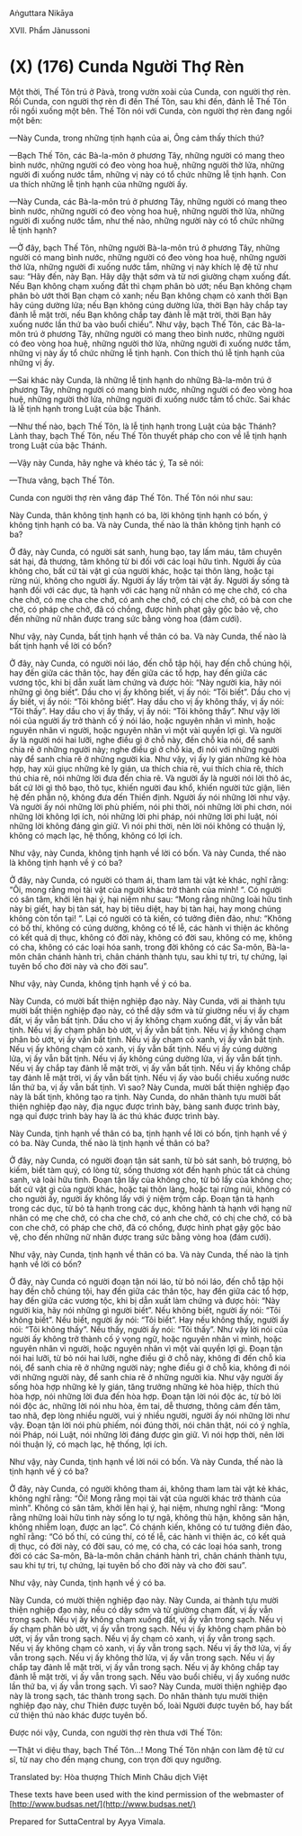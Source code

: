 Aṅguttara Nikāya

XVII. Phẩm Jànussoni

# (X) (176) Cunda Người Thợ Rèn

Một thời, Thế Tôn trú ở Pàvà, trong vườn xoài của Cunda, con người thợ rèn. Rồi Cunda, con người thợ rèn đi đến Thế Tôn, sau khi đến, đảnh lễ Thế Tôn rồi ngồi xuống một bên. Thế Tôn nói với Cunda, còn người thợ rèn đang ngồi một bên:

—Này Cunda, trong những tịnh hạnh của ai, Ông cảm thấy thích thú?

—Bạch Thế Tôn, các Bà-la-môn ở phương Tây, những người có mang theo bình nước, những người có đeo vòng hoa huệ, những người thờ lửa, những người đi xuống nước tắm, những vị này có tổ chức những lễ tịnh hạnh. Con ưa thích những lễ tịnh hạnh của những người ấy.

—Này Cunda, các Bà-la-môn trú ở phương Tây, những người có mang theo bình nước, những người có đeo vòng hoa huệ, những người thờ lửa, những người đi xuống nước tắm, như thế nào, những người này có tổ chức những lễ tịnh hạnh?

—Ở đây, bạch Thế Tôn, những người Bà-la-môn trú ở phương Tây, những người có mang bình nước, những người có đeo vòng hoa huệ, những người thờ lửa, những người đi xuống nước tắm, những vị này khích lệ đệ tử như sau: “Hãy đến, này Bạn. Hãy dậy thật sớm và từ nơi giường chạm xuống đất. Nếu Bạn không chạm xuống đất thì chạm phân bò ướt; nếu Bạn không chạm phân bò ướt thời Bạn chạm cỏ xanh; nếu Bạn không chạm cỏ xanh thời Bạn hãy cúng dường lửa; nếu Bạn không cúng dường lửa, thời Bạn hãy chắp tay đảnh lễ mặt trời, nếu Bạn không chắp tay đảnh lễ mặt trời, thời Bạn hãy xuống nước lần thứ ba vào buổi chiều”. Như vậy, bạch Thế Tôn, các Bà-la-môn trú ở phương Tây, những người có mang theo bình nước, những người có đeo vòng hoa huệ, những người thờ lửa, những người đi xuống nước tắm, những vị này ấy tổ chức những lễ tịnh hạnh. Con thích thú lễ tịnh hạnh của những vị ấy.

—Sai khác này Cunda, là những lễ tịnh hạnh do những Bà-la-môn trú ở phương Tây, những người có mang bình nước, những người có đeo vòng hoa huệ, những người thờ lửa, những người đi xuống nước tắm tổ chức. Sai khác là lễ tịnh hạnh trong Luật của bậc Thánh.

—Như thế nào, bạch Thế Tôn, là lễ tịnh hạnh trong Luật của bậc Thánh? Lành thay, bạch Thế Tôn, nếu Thế Tôn thuyết pháp cho con về lễ tịnh hạnh trong Luật của bậc Thánh.

—Vậy này Cunda, hãy nghe và khéo tác ý, Ta sẽ nói:

—Thưa vâng, bạch Thế Tôn.

Cunda con người thợ rèn vâng đáp Thế Tôn. Thế Tôn nói như sau:

Này Cunda, thân không tịnh hạnh có ba, lời không tịnh hạnh có bốn, ý không tịnh hạnh có ba. Và này Cunda, thế nào là thân không tịnh hạnh có ba?

Ở đây, này Cunda, có người sát sanh, hung bạo, tay lấm máu, tâm chuyên sát hại, đả thương, tâm không từ bi đối với các loại hữu tình. Người ấy của không cho, bất cứ tài vật gì của người khác, hoặc tại thôn làng, hoặc tại rừng núi, không cho người ấy. Người ấy lấy trộm tài vật ấy. Người ấy sống tà hạnh đối với các dục, tà hạnh với các hạng nữ nhân có mẹ che chở, có cha che chở, có mẹ cha che chở, có anh che chở, có chị che chở, có bà con che chở, có pháp che chở, đã có chồng, được hình phạt gậy gộc bảo vệ, cho đến những nữ nhân được trang sức bằng vòng hoa (đám cưới).

Như vậy, này Cunda, bất tịnh hạnh về thân có ba. Và này Cunda, thế nào là bất tịnh hạnh về lời có bốn?

Ở đây, này Cunda, có người nói láo, đến chỗ tập hội, hay đến chỗ chúng hội, hay đến giữa các thân tộc, hay đến giữa các tổ hợp, hay đến giữa các vương tộc, khi bị dẫn xuất làm chứng và được hỏi: “Này người kia, hãy nói những gì ông biết”. Dầu cho vị ấy không biết, vị ấy nói: “Tôi biết”. Dầu cho vị ấy biết, vị ấy nói: “Tôi không biết”. Hay dầu cho vị ấy không thấy, vị ấy nói: “Tôi thấy”. Hay dầu cho vị ấy thấy, vị ấy nói: “Tôi không thấy”. Như vậy lời nói của người ấy trở thành cố ý nói láo, hoặc nguyên nhân vì mình, hoặc nguyên nhân vì người, hoặc nguyên nhân vì một vài quyền lợi gì. Và người ấy là người nói hai lưỡi, nghe điều gì ở chỗ này, đến chỗ kia nói, để sanh chia rẽ ở những người này; nghe điều gì ở chỗ kia, đi nói với những người này để sanh chia rẽ ở những người kia. Như vậy, vị ấy ly gián những kẻ hòa hợp, hay xúi giục những kẻ ly gián, ưa thích chia rẽ, vui thích chia rẽ, thích thú chia rẽ, nói những lời đưa đến chia rẽ. Và người ấy là người nói lời thô ác, bất cứ lời gì thô bạo, thô tục, khiến người đau khổ, khiến người tức giận, liên hệ đến phẫn nộ, không đưa đến Thiền định. Người ấy nói những lời như vậy. Và người ấy nói những lời phù phiếm, nói phi thời, nói những lời phi chơn, nói những lời không lợi ích, nói những lời phi pháp, nói những lời phi luật, nói những lời không đáng gìn giữ. Vì nói phi thời, nên lời nói không có thuận lý, không có mạch lạc, hệ thống, không có lợi ích.

Như vậy, này Cunda, không tịnh hạnh về lời có bốn. Và này Cunda, thế nào là không tịnh hạnh về ý có ba?

Ở đây, này Cunda, có người có tham ái, tham lam tài vật kẻ khác, nghĩ rằng: “Ôi, mong rằng mọi tài vật của người khác trở thành của mình! “. Có người có sân tâm, khởi lên hại ý, hại niệm như sau: “Mong rằng những loài hữu tình này bị giết, hay bị tàn sát, hay bị tiêu diệt, hay bị tàn hại, hay mong chúng không còn tồn tại! “. Lại có người có tà kiến, có tưởng điên đảo, như: “Không có bố thí, không có cúng dường, không có tế lễ, các hành vi thiện ác không có kết quả dị thục, không có đời này, không có đời sau, không có mẹ, không có cha, không có các loại hóa sanh, trong đời không có các Sa-môn, Bà-la-môn chân chánh hành trì, chân chánh thành tựu, sau khi tự tri, tự chứng, lại tuyên bố cho đời này và cho đời sau”.

Như vậy, này Cunda, không tịnh hạnh về ý có ba.

Này Cunda, có mười bất thiện nghiệp đạo này. Này Cunda, với ai thành tựu mười bất thiện nghiệp đạo này, có thể dậy sớm và từ giường nếu vị ấy chạm đất, vị ấy vẫn bất tịnh. Dầu cho vị ấy không chạm xuống đất, vị ấy vẫn bất tịnh. Nếu vị ấy chạm phân bò ướt, vị ấy vẫn bất tịnh. Nếu vị ấy không chạm phân bò ướt, vị ấy vẫn bất tịnh. Nếu vị ấy chạm cỏ xanh, vị ấy vẫn bất tịnh. Nếu vị ấy không chạm cỏ xanh, vị ấy vẫn bất tịnh. Nếu vị ấy cúng dường lửa, vị ấy vẫn bất tịnh. Nếu vị ấy không cúng dường lửa, vị ấy vẫn bất tịnh. Nếu vị ấy chắp tay đảnh lễ mặt trời, vị ấy vẫn bất tịnh. Nếu vị ấy không chắp tay đảnh lễ mặt trời, vị ấy vẫn bất tịnh. Nếu vị ấy vào buổi chiều xuống nước lần thứ ba, vị ấy vẫn bất tịnh. Vì sao? Này Cunda, mười bất thiện nghiệp đạo này là bất tịnh, không tạo ra tịnh. Này Cunda, do nhân thành tựu mười bất thiện nghiệp đạo này, địa ngục được trình bày, bàng sanh được trình bày, ngạ quỉ được trình bày hay là ác thú khác được trình bày.

Này Cunda, tịnh hạnh về thân có ba, tịnh hạnh về lời có bốn, tịnh hạnh về ý có ba. Này Cunda, thế nào là tịnh hạnh về thân có ba?

Ở đây, này Cunda, có người đoạn tận sát sanh, từ bỏ sát sanh, bỏ trượng, bỏ kiếm, biết tàm quý, có lòng từ, sống thương xót đến hạnh phúc tất cả chúng sanh, và loài hữu tình. Ðoạn tận lấy của không cho, từ bỏ lấy của không cho; bất cứ vật gì của người khác, hoặc tại thôn làng, hoặc tại rừng núi, không có cho người ấy, người ấy không lấy với ý niệm trộm cắp. Ðoạn tận tà hạnh trong các dục, từ bỏ tà hạnh trong các dục, không hành tà hạnh với hạng nữ nhân có mẹ che chở, có cha che chở, có anh che chở, có chị che chở, có bà con che chở, có pháp che chở, đã có chồng, được hình phạt gậy gộc bảo vệ, cho đến những nữ nhân được trang sức bằng vòng hoa (đám cưới).

Như vậy, này Cunda, tịnh hạnh về thân có ba. Và này Cunda, thế nào là tịnh hạnh về lời có bốn?

Ở đây, này Cunda có người đoạn tận nói láo, từ bỏ nói láo, đến chỗ tập hội hay đến chỗ chúng tội, hay đến giữa các thân tộc, hay đến giữa các tổ hợp, hay đến giữa các vương tộc, khi bị dẫn xuất làm chứng và được hỏi: “Này người kia, hãy nói những gì người biết”. Nếu không biết, người ấy nói: “Tôi không biết”. Nếu biết, người ấy nói: “Tôi biết”. Hay nếu không thấy, người ấy nói: “Tôi không thấy”. Nếu thấy, người ấy nói: “Tôi thấy”. Như vậy lời nói của người ấy không trở thành cố ý vọng ngữ, hoặc nguyên nhân vì mình, hoặc nguyên nhân vì người, hoặc nguyên nhân vì một vài quyền lợi gì. Ðoạn tận nói hai lưỡi, từ bỏ nói hai lưỡi, nghe điều gì ở chỗ này, không đi đến chỗ kia nói, để sanh chia rẽ ở những người này; nghe điều gì ở chỗ kia, không đi nói với những người này, để sanh chia rẽ ở những người kia. Như vậy người ấy sống hòa hợp những kẻ ly gián, tăng trưởng những kẻ hòa hiệp, thích thú hòa hợp, nói những lời đưa đến hòa hợp. Ðoạn tận lời nói độc ác, từ bỏ lời nói độc ác, những lời nói nhu hòa, êm tai, dễ thương, thông cảm đến tâm, tao nhã, đẹp lòng nhiều người, vui ý nhiều người, người ấy nói những lời như vậy. Ðoạn tận lời nói phù phiếm, nói đúng thời, nói chân thật, nói có ý nghĩa, nói Pháp, nói Luật, nói những lời đáng được gìn giữ. Vì nói hợp thời, nên lời nói thuận lý, có mạch lạc, hệ thống, lợi ích.

Như vậy, này Cunda, tịnh hạnh về lời nói có bốn. Và này Cunda, thế nào là tịnh hạnh về ý có ba?

Ở đây, này Cunda, có người không tham ái, không tham lam tài vật kẻ khác, không nghĩ rằng: “Ôi! Mong rằng mọi tài vật của người khác trở thành của mình”. Không có sân tâm, khởi lên hại ý, hại niệm, nhưng nghĩ rằng: “Mong rằng những loài hữu tình này sống lo tự ngã, không thù hận, không sân hận, không nhiễm loạn, được an lạc”. Có chánh kiến, không có tư tưởng điên đảo, nghĩ rằng: “Có bố thí, có cúng thí, có tế lễ, các hành vi thiện ác, có kết quả dị thục, có đời này, có đời sau, có mẹ, có cha, có các loại hóa sanh, trong đời có các Sa-môn, Bà-la-môn chân chánh hành trì, chân chánh thành tựu, sau khi tự tri, tự chứng, lại tuyên bố cho đời này và cho đời sau”.

Như vậy, này Cunda, tịnh hạnh về ý có ba.

Này Cunda, có mười thiện nghiệp đạo này. Này Cunda, ai thành tựu mười thiện nghiệp đạo này, nếu có dậy sớm và từ giường chạm đất, vị ấy vẫn trong sạch. Nếu vị ấy không chạm xuống đất, vị ấy vẫn trong sạch. Nếu vị ấy chạm phân bò ướt, vị ấy vẫn trong sạch. Nếu vị ấy không chạm phân bò ướt, vị ấy vẫn trong sạch. Nếu vị ấy chạm cỏ xanh, vị ấy vẫn trong sạch. Nếu vị ấy không chạm cỏ xanh, vị ấy vẫn trong sạch. Nếu vị ấy thờ lửa, vị ấy vẫn trong sạch. Nếu vị ấy không thờ lửa, vị ấy vẫn trong sạch. Nếu vị ấy chắp tay đảnh lễ mặt trời, vị ấy vẫn trong sạch. Nếu vị ấy không chắp tay đảnh lễ mặt trời, vị ấy vẫn trong sạch. Nếu vào buổi chiều, vị ấy xuống nước lần thứ ba, vị ấy vẫn trong sạch. Vì sao? Này Cunda, mười thiện nghiệp đạo này là trong sạch, tác thành trong sạch. Do nhân thành tựu mười thiện nghiệp đạo này, chư Thiên được tuyên bố, loài Người được tuyên bố, hay bất cứ thiện thú nào khác được tuyên bố.

Ðược nói vậy, Cunda, con người thợ rèn thưa với Thế Tôn:

—Thật vi diệu thay, bạch Thế Tôn...! Mong Thế Tôn nhận con làm đệ tử cư sĩ, từ nay cho đến mạng chung, con trọn đời quy ngưỡng.

Translated by: Hòa thượng Thích Minh Châu dịch Việt

These texts have been used with the kind permission of the webmaster of [http://www.budsas.net/](http://www.budsas.net/)

Prepared for SuttaCentral by Ayya Vimala.